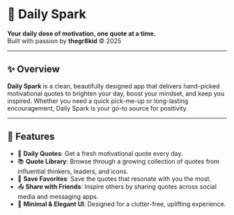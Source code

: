# 🌟 Daily Spark

**Your daily dose of motivation, one quote at a time.**  
Built with passion by **thegr8kid** © 2025

---

## ✨ Overview

**Daily Spark** is a clean, beautifully designed app that delivers hand-picked motivational quotes to brighten your day, boost your mindset, and keep you inspired. Whether you need a quick pick-me-up or long-lasting encouragement, Daily Spark is your go-to source for positivity.

---

## 📱 Features

- 🌄 **Daily Quotes**: Get a fresh motivational quote every day.
- 📚 **Quote Library**: Browse through a growing collection of quotes from influential thinkers, leaders, and icons.
- 💾 **Save Favorites**: Save the quotes that resonate with you the most.
- 📤 **Share with Friends**: Inspire others by sharing quotes across social media and messaging apps.
- 🎨 **Minimal & Elegant UI**: Designed for a clutter-free, uplifting experience.
